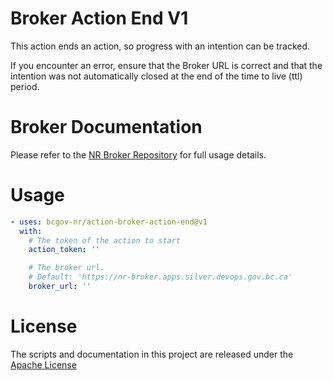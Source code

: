 # Broker Action End V1

This action ends an action, so progress with an intention can be tracked.

If you encounter an error, ensure that the Broker URL is correct and that the intention was not automatically closed at the end of the time to live (ttl) period.

# Broker Documentation

Please refer to the [NR Broker Repository](https://github.com/bcgov-nr/nr-broker) for full usage details.

# Usage

<!-- start usage -->
```yaml
- uses: bcgov-nr/action-broker-action-end@v1
  with:
    # The token of the action to start
    action_token: ''

    # The broker url.
    # Default: 'https://nr-broker.apps.silver.devops.gov.bc.ca'
    broker_url: ''
```
<!-- end usage -->

# License

The scripts and documentation in this project are released under the [Apache License](LICENSE)

